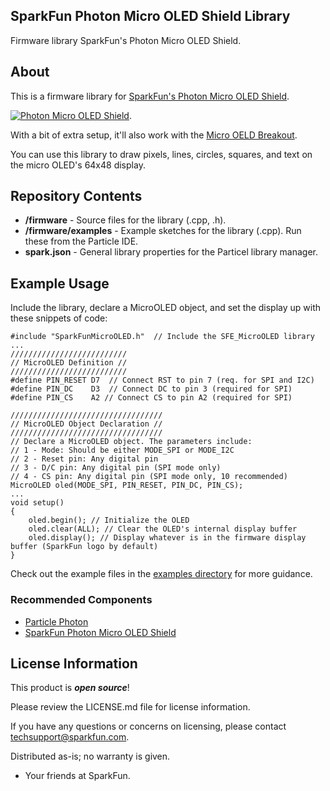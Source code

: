 ## SparkFun Photon Micro OLED Shield Library

Firmware library SparkFun's Photon Micro OLED Shield.

About
-------------------

This is a firmware library for [SparkFun's Photon Micro OLED Shield](https://www.sparkfun.com/products/13628).

[![Photon Micro OLED Shield](https://cdn.sparkfun.com//assets/parts/1/1/0/1/5/13628-01.jpg)](https://www.sparkfun.com/products/13628).

With a bit of extra setup, it'll also work with the [Micro OELD Breakout](https://www.sparkfun.com/products/13003).

You can use this library to draw pixels, lines, circles, squares, and text on the micro OLED's 64x48 display.

Repository Contents
-------------------

* **/firmware** - Source files for the library (.cpp, .h).
* **/firmware/examples** - Example sketches for the library (.cpp). Run these from the Particle IDE. 
* **spark.json** - General library properties for the Particel library manager. 

Example Usage
-------------------

Include the library, declare a MicroOLED object, and set the display up with these snippets of code:

	#include "SparkFunMicroOLED.h"  // Include the SFE_MicroOLED library
	...
	//////////////////////////
	// MicroOLED Definition //
	//////////////////////////
	#define PIN_RESET D7  // Connect RST to pin 7 (req. for SPI and I2C)
	#define PIN_DC    D3  // Connect DC to pin 3 (required for SPI)
	#define PIN_CS    A2 // Connect CS to pin A2 (required for SPI)

	//////////////////////////////////
	// MicroOLED Object Declaration //
	//////////////////////////////////
	// Declare a MicroOLED object. The parameters include:
	// 1 - Mode: Should be either MODE_SPI or MODE_I2C
	// 2 - Reset pin: Any digital pin
	// 3 - D/C pin: Any digital pin (SPI mode only)
	// 4 - CS pin: Any digital pin (SPI mode only, 10 recommended)
	MicroOLED oled(MODE_SPI, PIN_RESET, PIN_DC, PIN_CS);
	...
	void setup()
	{
		oled.begin(); // Initialize the OLED
		oled.clear(ALL); // Clear the OLED's internal display buffer
		oled.display(); // Display whatever is in the firmware display buffer (SparkFun logo by default)
	}

Check out the example files in the [examples directory](https://github.com/sparkfun/SparkFun_Photon_Micro_OLED_Shield_Library/tree/master/firmware/examples) for more guidance.

### Recommended Components

* [Particle Photon](https://www.sparkfun.com/products/13345)
* [SparkFun Photon Micro OLED Shield](https://www.sparkfun.com/products/13628)

License Information
-------------------

This product is _**open source**_! 

Please review the LICENSE.md file for license information. 

If you have any questions or concerns on licensing, please contact techsupport@sparkfun.com.

Distributed as-is; no warranty is given.

- Your friends at SparkFun.